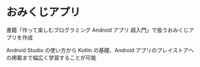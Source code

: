# おみくじアプリ

書籍「作って楽しむプログラミング Android アプリ 超入門」で扱うおみくじアプリを作成

Android Studio の使い方から Kotlin の基礎、Android アプリのプレイストアへの掲載まで幅広く学習することが可能
